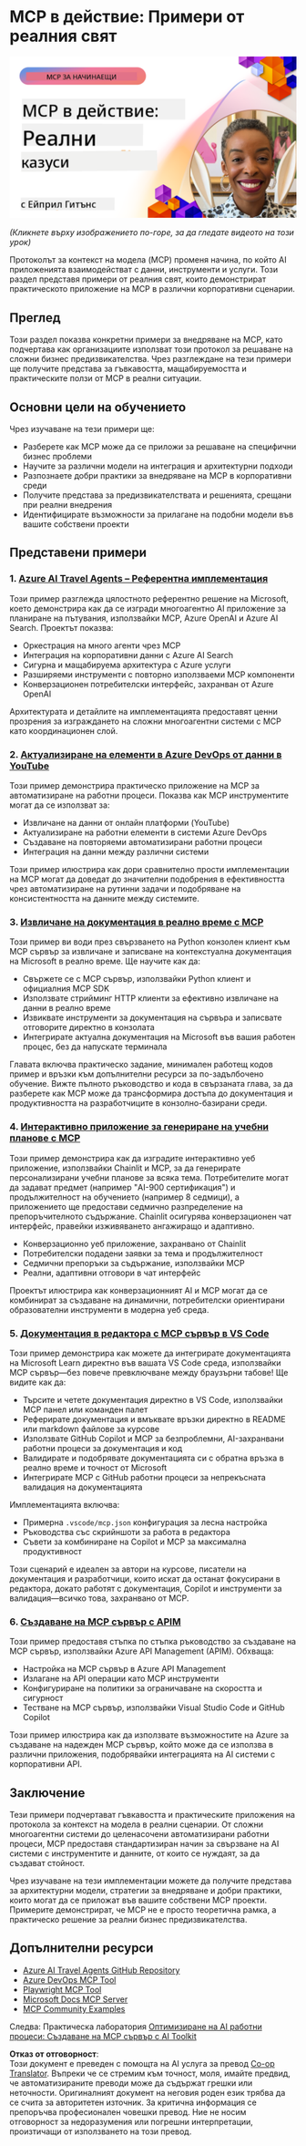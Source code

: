 <!--
CO_OP_TRANSLATOR_METADATA:
{
  "original_hash": "61a160248efabe92b09d7b08293d17db",
  "translation_date": "2025-08-19T16:46:02+00:00",
  "source_file": "09-CaseStudy/README.md",
  "language_code": "bg"
}
-->
# MCP в действие: Примери от реалния свят

[![MCP в действие: Примери от реалния свят](../../../translated_images/10.3262cc80b4de5071fde8ba74c5c5d6738a0a9f398dcc0423f0210f632e2238b8.bg.png)](https://youtu.be/IxshWb2Az5w)

_(Кликнете върху изображението по-горе, за да гледате видеото на този урок)_

Протоколът за контекст на модела (MCP) променя начина, по който AI приложенията взаимодействат с данни, инструменти и услуги. Този раздел представя примери от реалния свят, които демонстрират практическото приложение на MCP в различни корпоративни сценарии.

## Преглед

Този раздел показва конкретни примери за внедряване на MCP, като подчертава как организациите използват този протокол за решаване на сложни бизнес предизвикателства. Чрез разглеждане на тези примери ще получите представа за гъвкавостта, мащабируемостта и практическите ползи от MCP в реални ситуации.

## Основни цели на обучението

Чрез изучаване на тези примери ще:

- Разберете как MCP може да се приложи за решаване на специфични бизнес проблеми
- Научите за различни модели на интеграция и архитектурни подходи
- Разпознаете добри практики за внедряване на MCP в корпоративни среди
- Получите представа за предизвикателствата и решенията, срещани при реални внедрения
- Идентифицирате възможности за прилагане на подобни модели във вашите собствени проекти

## Представени примери

### 1. [Azure AI Travel Agents – Референтна имплементация](./travelagentsample.md)

Този пример разглежда цялостното референтно решение на Microsoft, което демонстрира как да се изгради многоагентно AI приложение за планиране на пътувания, използвайки MCP, Azure OpenAI и Azure AI Search. Проектът показва:

- Оркестрация на много агенти чрез MCP
- Интеграция на корпоративни данни с Azure AI Search
- Сигурна и мащабируема архитектура с Azure услуги
- Разширяеми инструменти с повторно използваеми MCP компоненти
- Конверзационен потребителски интерфейс, захранван от Azure OpenAI

Архитектурата и детайлите на имплементацията предоставят ценни прозрения за изграждането на сложни многоагентни системи с MCP като координационен слой.

### 2. [Актуализиране на елементи в Azure DevOps от данни в YouTube](./UpdateADOItemsFromYT.md)

Този пример демонстрира практическо приложение на MCP за автоматизиране на работни процеси. Показва как MCP инструментите могат да се използват за:

- Извличане на данни от онлайн платформи (YouTube)
- Актуализиране на работни елементи в системи Azure DevOps
- Създаване на повторяеми автоматизирани работни процеси
- Интеграция на данни между различни системи

Този пример илюстрира как дори сравнително прости имплементации на MCP могат да доведат до значителни подобрения в ефективността чрез автоматизиране на рутинни задачи и подобряване на консистентността на данните между системите.

### 3. [Извличане на документация в реално време с MCP](./docs-mcp/README.md)

Този пример ви води през свързването на Python конзолен клиент към MCP сървър за извличане и записване на контекстуална документация на Microsoft в реално време. Ще научите как да:

- Свържете се с MCP сървър, използвайки Python клиент и официалния MCP SDK
- Използвате стрийминг HTTP клиенти за ефективно извличане на данни в реално време
- Извиквате инструменти за документация на сървъра и записвате отговорите директно в конзолата
- Интегрирате актуална документация на Microsoft във вашия работен процес, без да напускате терминала

Главата включва практическо задание, минимален работещ кодов пример и връзки към допълнителни ресурси за по-задълбочено обучение. Вижте пълното ръководство и кода в свързаната глава, за да разберете как MCP може да трансформира достъпа до документация и продуктивността на разработчиците в конзолно-базирани среди.

### 4. [Интерактивно приложение за генериране на учебни планове с MCP](./docs-mcp/README.md)

Този пример демонстрира как да изградите интерактивно уеб приложение, използвайки Chainlit и MCP, за да генерирате персонализирани учебни планове за всяка тема. Потребителите могат да задават предмет (например "AI-900 сертификация") и продължителност на обучението (например 8 седмици), а приложението ще предостави седмично разпределение на препоръчителното съдържание. Chainlit осигурява конверзационен чат интерфейс, правейки изживяването ангажиращо и адаптивно.

- Конверзационно уеб приложение, захранвано от Chainlit
- Потребителски подадени заявки за тема и продължителност
- Седмични препоръки за съдържание, използвайки MCP
- Реални, адаптивни отговори в чат интерфейс

Проектът илюстрира как конверзационният AI и MCP могат да се комбинират за създаване на динамични, потребителски ориентирани образователни инструменти в модерна уеб среда.

### 5. [Документация в редактора с MCP сървър в VS Code](./docs-mcp/README.md)

Този пример демонстрира как можете да интегрирате документацията на Microsoft Learn директно във вашата VS Code среда, използвайки MCP сървър—без повече превключване между браузърни табове! Ще видите как да:

- Търсите и четете документация директно в VS Code, използвайки MCP панел или команден палет
- Реферирате документация и вмъквате връзки директно в README или markdown файлове за курсове
- Използвате GitHub Copilot и MCP за безпроблемни, AI-захранвани работни процеси за документация и код
- Валидирате и подобрявате документацията си с обратна връзка в реално време и точност от Microsoft
- Интегрирате MCP с GitHub работни процеси за непрекъсната валидация на документацията

Имплементацията включва:

- Примерна `.vscode/mcp.json` конфигурация за лесна настройка
- Ръководства със скрийншоти за работа в редактора
- Съвети за комбиниране на Copilot и MCP за максимална продуктивност

Този сценарий е идеален за автори на курсове, писатели на документация и разработчици, които искат да останат фокусирани в редактора, докато работят с документация, Copilot и инструменти за валидация—всичко това, захранвано от MCP.

### 6. [Създаване на MCP сървър с APIM](./apimsample.md)

Този пример предоставя стъпка по стъпка ръководство за създаване на MCP сървър, използвайки Azure API Management (APIM). Обхваща:

- Настройка на MCP сървър в Azure API Management
- Излагане на API операции като MCP инструменти
- Конфигуриране на политики за ограничаване на скоростта и сигурност
- Тестване на MCP сървър, използвайки Visual Studio Code и GitHub Copilot

Този пример илюстрира как да използвате възможностите на Azure за създаване на надежден MCP сървър, който може да се използва в различни приложения, подобрявайки интеграцията на AI системи с корпоративни API.

## Заключение

Тези примери подчертават гъвкавостта и практическите приложения на протокола за контекст на модела в реални сценарии. От сложни многоагентни системи до целенасочени автоматизирани работни процеси, MCP предоставя стандартизиран начин за свързване на AI системи с инструментите и данните, от които се нуждаят, за да създават стойност.

Чрез изучаване на тези имплементации можете да получите представа за архитектурни модели, стратегии за внедряване и добри практики, които могат да се приложат във вашите собствени MCP проекти. Примерите демонстрират, че MCP не е просто теоретична рамка, а практическо решение за реални бизнес предизвикателства.

## Допълнителни ресурси

- [Azure AI Travel Agents GitHub Repository](https://github.com/Azure-Samples/azure-ai-travel-agents)
- [Azure DevOps MCP Tool](https://github.com/microsoft/azure-devops-mcp)
- [Playwright MCP Tool](https://github.com/microsoft/playwright-mcp)
- [Microsoft Docs MCP Server](https://github.com/MicrosoftDocs/mcp)
- [MCP Community Examples](https://github.com/microsoft/mcp)

Следва: Практическа лаборатория [Оптимизиране на AI работни процеси: Създаване на MCP сървър с AI Toolkit](../10-StreamliningAIWorkflowsBuildingAnMCPServerWithAIToolkit/README.md)

**Отказ от отговорност**:  
Този документ е преведен с помощта на AI услуга за превод [Co-op Translator](https://github.com/Azure/co-op-translator). Въпреки че се стремим към точност, моля, имайте предвид, че автоматизираните преводи може да съдържат грешки или неточности. Оригиналният документ на неговия роден език трябва да се счита за авторитетен източник. За критична информация се препоръчва професионален човешки превод. Ние не носим отговорност за недоразумения или погрешни интерпретации, произтичащи от използването на този превод.